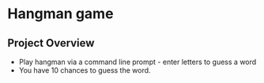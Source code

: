 # Hangman game
## Project Overview
* Play hangman via a command line prompt - enter letters to guess a word 
* You have 10 chances to guess the word.
